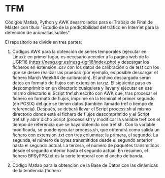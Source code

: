 # TFM
Códigos Matlab, Python y AWK desarrollados para el Trabajo de Final de Máster con título "Estudio de la predictibilidad del tráfico en Internet para la detección de anomalías sutiles"

El repositorio se divide en tres partes:
1. Códigos AWK para la obtención de series temporales (ejecutar en Linux): en primer lugar, es necesario acceder a la página web de la UGR'16 (https://nesg.ugr.es/nesg-ugr16/index.php) y descargar los ficheros en extensión .csv con los datos de calibración o de test con los que se desee realizar las pruebas (por ejemplo, es posible descargar el fichero March Week#4 de calibración). El archivo descargado serán datos en formato de flujos con extensión tar.gz.
El siguiente paso es descomprimirlo en un directorio cualquiera y llevar y ejecutar en ese mismo directorio el Script tref.sh escrito con AWK que, tras procesar el fichero en formato de flujos, imprime en la terminal el primer segundo (en POSIX) del que se tienen datos (también llamado tref o tiempo de referencia).
Después, se deberá llevar el Script process.sh al mismo directorio donde esté el fichero de flujos descomprimido y el Script tref.sh y abrir dicho Script (process.sh) y modificar la variable tref con el tiempo de referencia que se haya obtenido con tref.sh. Con la variable modificada, se puede ejecutar process.sh, que obtendrá como salida un fichero con extensión .txt con tres columnas: la primera, el segundo. La segunda, el número de bytes transmitidos desde el segundo anterior hasta el segundo actual. La tercera, el número de paquetes transmitidos desde el segundo anterior hasta el segundo actual. En resumen, el fichero BPSyPPS.txt es la serie temporal con el ancho de banda.

2. Código Matlab para la obtención de la Base de Datos con las dinámicas de la tendencia (fichero 
